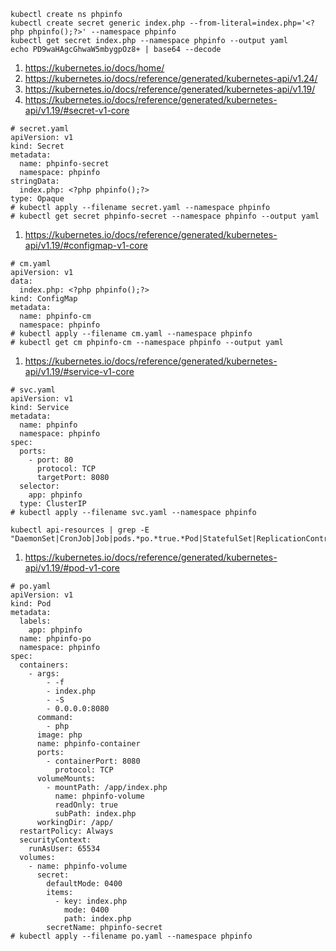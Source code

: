 ```
kubectl create ns phpinfo
kubectl create secret generic index.php --from-literal=index.php='<?php phpinfo();?>' --namespace phpinfo
kubectl get secret index.php --namespace phpinfo --output yaml
echo PD9waHAgcGhwaW5mbygpOz8+ | base64 --decode
```
1. https://kubernetes.io/docs/home/
2. https://kubernetes.io/docs/reference/generated/kubernetes-api/v1.24/
3. https://kubernetes.io/docs/reference/generated/kubernetes-api/v1.19/
4. https://kubernetes.io/docs/reference/generated/kubernetes-api/v1.19/#secret-v1-core
```
# secret.yaml
apiVersion: v1
kind: Secret
metadata:
  name: phpinfo-secret
  namespace: phpinfo
stringData:
  index.php: <?php phpinfo();?>
type: Opaque
# kubectl apply --filename secret.yaml --namespace phpinfo
# kubectl get secret phpinfo-secret --namespace phpinfo --output yaml
```
1. https://kubernetes.io/docs/reference/generated/kubernetes-api/v1.19/#configmap-v1-core
```
# cm.yaml
apiVersion: v1
data:
  index.php: <?php phpinfo();?>
kind: ConfigMap
metadata:
  name: phpinfo-cm
  namespace: phpinfo
# kubectl apply --filename cm.yaml --namespace phpinfo
# kubectl get cm phpinfo-cm --namespace phpinfo --output yaml
```
1. https://kubernetes.io/docs/reference/generated/kubernetes-api/v1.19/#service-v1-core
```
# svc.yaml
apiVersion: v1
kind: Service
metadata:
  name: phpinfo
  namespace: phpinfo
spec:
  ports:
    - port: 80
      protocol: TCP
      targetPort: 8080
  selector:
    app: phpinfo
  type: ClusterIP
# kubectl apply --filename svc.yaml --namespace phpinfo
```
```
kubectl api-resources | grep -E "DaemonSet|CronJob|Job|pods.*po.*true.*Pod|StatefulSet|ReplicationController|ReplicaSet|Deployment"
```
1. https://kubernetes.io/docs/reference/generated/kubernetes-api/v1.19/#pod-v1-core
```
# po.yaml
apiVersion: v1
kind: Pod
metadata:
  labels:
    app: phpinfo
  name: phpinfo-po
  namespace: phpinfo
spec:
  containers:
    - args:
        - -f
        - index.php
        - -S
        - 0.0.0.0:8080
      command:
        - php
      image: php
      name: phpinfo-container
      ports:
        - containerPort: 8080
          protocol: TCP
      volumeMounts:
        - mountPath: /app/index.php
          name: phpinfo-volume
          readOnly: true
          subPath: index.php
      workingDir: /app/
  restartPolicy: Always
  securityContext:
    runAsUser: 65534
  volumes:
    - name: phpinfo-volume
      secret:
        defaultMode: 0400
        items:
          - key: index.php
            mode: 0400
            path: index.php
        secretName: phpinfo-secret
# kubectl apply --filename po.yaml --namespace phpinfo
```
